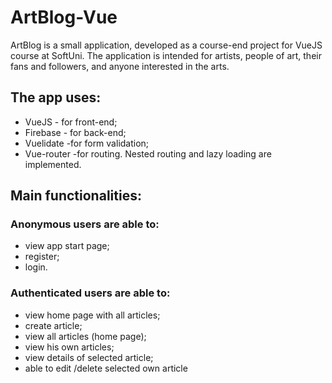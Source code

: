 # ArtBlog-Vue
ArtBlog is a small application, developed as a course-end project for VueJS course at SoftUni.
The application is intended for artists, people of art, their fans and followers, and anyone interested in the arts.

## The app uses:
- VueJS - for front-end;
- Firebase - for back-end;
- Vuelidate -for form validation;
- Vue-router -for routing. 
Nested routing and lazy loading are implemented.


## Main functionalities:
### Anonymous users are able to:
  * view app start page;
  * register;
  * login.
  
### Authenticated users are able to:
  * view home page with all articles;
  * create article;
  * view all articles (home page);
  * view his own articles;
  * view details of selected article;
  * able to edit /delete selected own article
  
